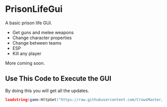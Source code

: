 # PrisonLifeGui
A basic prison life GUI.

- Get guns and melee weapons
- Change character properties
- Change between teams
- ESP
- Kill any player

More coming soon.

## Use This Code to Execute the GUI
By doing this you will get all the updates.
```lua
loadstring(game:HttpGet("https://raw.githubusercontent.com/CrowsMaster/PrisonLifeGui/main/master.lua"))()
```
